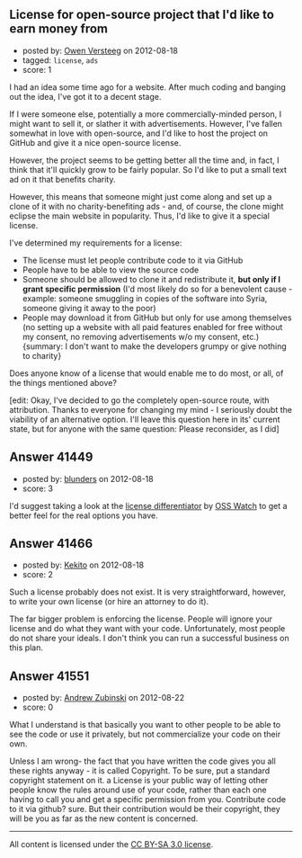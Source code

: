## License for open-source project that I'd like to earn money from

- posted by: [Owen Versteeg](https://stackexchange.com/users/-1/19298-owen-versteeg) on 2012-08-18
- tagged: `license`, `ads`
- score: 1

I had an idea some time ago for a website. After much coding and banging out the idea, I've got it to a decent stage.

If I were someone else, potentially a more commercially-minded person, I might want to sell it, or slather it with advertisements. However, I've fallen somewhat in love with open-source, and I'd like to host the project on GitHub and give it a nice open-source license.

However, the project seems to be getting better all the time and, in fact, I think that it'll quickly grow to be fairly popular. So I'd like to put a small text ad on it that benefits charity.

However, this means that someone might just come along and set up a clone of it with no charity-benefiting ads - and, of course, the clone might eclipse the main website in popularity. Thus, I'd like to give it a special license.

I've determined my requirements for a license:

 - The license must let people contribute code to it via GitHub
 - People have to be able to view the source code
 - Someone should be allowed to clone it and redistribute it, **but only if I grant specific permission** (I'd most likely do so for a benevolent cause - example: someone smuggling in copies of the software into Syria, someone giving it away to the poor)
 - People may download it from GitHub but only for use among themselves (no setting up a website with all paid features enabled for free without my consent, no removing advertisements w/o my consent, etc.)
{summary: I don't want to make the developers grumpy or give nothing to charity}

Does anyone know of a license that would enable me to do most, or all, of the things mentioned above?

[edit: Okay, I've decided to go the completely open-source route, with attribution. Thanks to everyone for changing my mind - I seriously doubt the viability of an alternative option. I'll leave this question here in its' current state, but for anyone with the same question: Please reconsider, as I did]


## Answer 41449

- posted by: [blunders](https://stackexchange.com/users/-1/4764-blunders) on 2012-08-18
- score: 3

<p>I'd suggest taking a look at the <a href="http://oss.ly/licdif" rel="nofollow">license differentiator</a> by <a href="http://www.oss-watch.ac.uk/" rel="nofollow">OSS Watch</a> to get a better feel for the real options you have.</p>



## Answer 41466

- posted by: [Kekito](https://stackexchange.com/users/-1/5898-kekito) on 2012-08-18
- score: 2

Such a license probably does not exist.  It is very straightforward, however, to write your own license (or hire an attorney to do it).

The far bigger problem is enforcing the license.  People will ignore your license and do what they want with your code.  Unfortunately, most people do not share your ideals.  I don't think you can run a successful business on this plan.


## Answer 41551

- posted by: [Andrew Zubinski](https://stackexchange.com/users/-1/19372-andrew-zubinski) on 2012-08-22
- score: 0

What I understand is that basically you want to other people to be able to see the code or use it privately, but not commercialize your code on their own. 

Unless I am wrong- the fact that you have written the code gives you all these rights anyway - it is called Copyright. To be sure, put a standard copyright statement on it.  a License is your public way of letting other people know the rules around use of your code, rather than each one having to call you and get a specific permission from you. Contribute code to it via github?  sure.  But their contribution would be their copyright, they will be you as far as the new content is concerned. 



---

All content is licensed under the [CC BY-SA 3.0 license](https://creativecommons.org/licenses/by-sa/3.0/).
